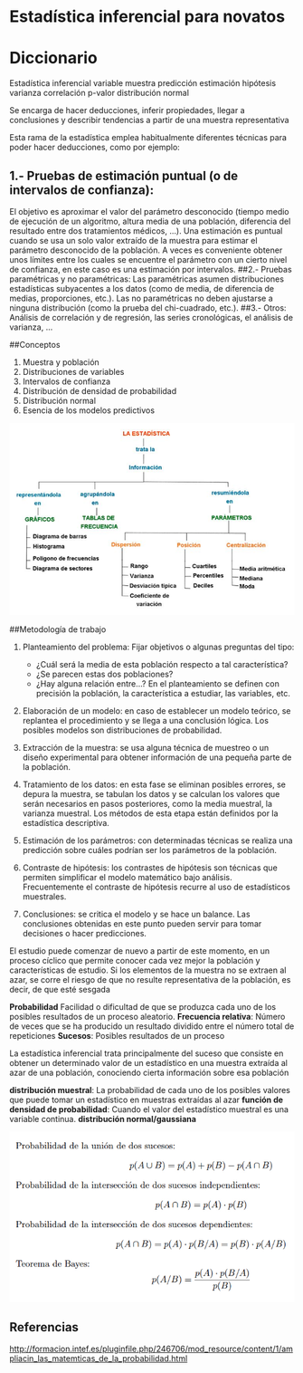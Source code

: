# Estadística inferencial para novatos
# Diccionario
Estadística inferencial 
variable 
muestra 
predicción 
estimación 
hipótesis 
varianza 
correlación 
p-valor 
distribución normal

Se encarga de hacer deducciones, inferir propiedades, llegar a conclusiones y describir tendencias a partir de una muestra representativa

Esta rama de la estadística emplea habitualmente diferentes técnicas para poder hacer deducciones,
como por ejemplo:
## 1.- Pruebas de estimación puntual (o de intervalos de confianza): 
El objetivo es aproximar el valor del parámetro desconocido (tiempo medio de ejecución de un algoritmo, altura media de una población,
diferencia del resultado entre dos tratamientos médicos, ...). Una estimación es puntual cuando se usa un
solo valor extraído de la muestra para estimar el parámetro desconocido de la población. A veces es
conveniente obtener unos límites entre los cuales se encuentre el parámetro con un cierto nivel de
confianza, en este caso es una estimación por intervalos.
##2.- Pruebas paramétricas y no paramétricas: 
Las paramétricas asumen distribuciones estadísticas subyacentes a los datos (como de media, de diferencia de medias, proporciones, etc.). Las no
paramétricas no deben ajustarse a ninguna distribución (como la prueba del chi-cuadrado, etc.).
##3.- Otros: 
Análisis de correlación y de regresión, las series cronológicas, el análisis de varianza, ...

##Conceptos
1. Muestra y población
2. Distribuciones de variables
3. Intervalos de confianza 
4. Distribución de densidad de probabilidad
5. Distribución normal 
6. Esencia de los modelos predictivos

![png](estadistica.jpg)

##Metodología de trabajo
1. Planteamiento del problema: Fijar objetivos o algunas preguntas del tipo:
   - ¿Cuál será la media de esta población respecto a tal característica?
   - ¿Se parecen estas dos poblaciones?
   - ¿Hay alguna relación entre...?
En el planteamiento se definen con precisión la población, la característica a estudiar, las variables, etc.

2. Elaboración de un modelo: en caso de establecer un modelo teórico, se replantea el procedimiento
y se llega a una conclusión lógica. Los posibles modelos son distribuciones de probabilidad.

3. Extracción de la muestra: se usa alguna técnica de muestreo o un diseño experimental para obtener
información de una pequeña parte de la población.

4. Tratamiento de los datos: en esta fase se eliminan posibles errores, se depura la muestra, se
tabulan los datos y se calculan los valores que serán necesarios en pasos posteriores, como la media
muestral, la varianza muestral.
Los métodos de esta etapa están definidos por la estadística descriptiva.

5. Estimación de los parámetros: con determinadas técnicas se realiza una predicción sobre cuáles
podrían ser los parámetros de la población.

6. Contraste de hipótesis: los contrastes de hipótesis son técnicas que permiten simplificar el modelo
matemático bajo análisis. Frecuentemente el contraste de hipótesis recurre al uso de estadísticos
muestrales.

7. Conclusiones: se critica el modelo y se hace un balance. Las conclusiones obtenidas en este punto
pueden servir para tomar decisiones o hacer predicciones.
   
El estudio puede comenzar de nuevo a partir de este momento, en un proceso cíclico que permite
conocer cada vez mejor la población y características de estudio.
Si los elementos de la muestra no se extraen al azar, se corre el riesgo de que no resulte representativa de la 
población, es decir, de que esté sesgada

**Probabilidad** Facilidad o dificultad de que se produzca cada uno de los posibles resultados de un proceso aleatorio.
**Frecuencia relativa**: Número de veces que se ha producido un resultado dividido entre el número total de repeticiones
**Sucesos**: Posibles resultados de un proceso

La estadística inferencial trata principalmente del suceso que consiste en obtener un determinado valor de un 
estadístico en una muestra extraída al azar de una población, conociendo cierta información sobre esa población 

**distribución muestral**: La probabilidad de cada uno de los posibles valores que puede tomar un estadístico en 
muestras extraídas al azar
**función de densidad de probabilidad**: Cuando el valor del estadístico muestral es una variable continua.
**distribución normal/gaussiana**

![png](probabilidad_teorema_bayes.jpg)
## Referencias
http://formacion.intef.es/pluginfile.php/246706/mod_resource/content/1/ampliacin_las_matemticas_de_la_probabilidad.html 

